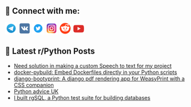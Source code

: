 ## 🔎 Connect with me:
[<img src="https://github.com/bullbesh/bullbesh/blob/main/images/Telegram.png" width="32" height="32" />](https://t.me/bullbesh)
[<img src="https://github.com/bullbesh/bullbesh/blob/main/images/VK.png" width="32" height="32" />](https://vk.com/bullbesh)
[<img src="https://github.com/bullbesh/bullbesh/blob/main/images/Twitter.png" width="32" height="32" />](https://twitter.com/bullbesh1)
[<img src="https://github.com/bullbesh/bullbesh/blob/main/images/Instagram.png" width="32" height="32" />](https://www.instagram.com/bullbesh)
[<img src="https://github.com/bullbesh/bullbesh/blob/main/images/Reddit.png" width="32" height="32" />](https://www.reddit.com/user/bullbesh)
[<img src="https://github.com/bullbesh/bullbesh/blob/main/images/YouTube.png" width="32" height="32" />](https://www.youtube.com/channel/UCtfjRs6uzgq5mfm8S06WTcg)

## 📕 Latest r/Python Posts
<!-- BLOG-POST-LIST:START -->
- [Need solution in making a custom Speech to text for my project](https://www.reddit.com/r/Python/comments/1lk5bmy/need_solution_in_making_a_custom_speech_to_text/)
- [docker-pybuild: Embed Dockerfiles directly in your Python scripts](https://www.reddit.com/r/Python/comments/1lk3jst/dockerpybuild_embed_dockerfiles_directly_in_your/)
- [django-bootyprint: A django pdf rendering app for WeasyPrint with a CSS companion](https://www.reddit.com/r/Python/comments/1lk38ov/djangobootyprint_a_django_pdf_rendering_app_for/)
- [Python advice UK](https://www.reddit.com/r/Python/comments/1lk2c1g/python_advice_uk/)
- [I built rgSQL, a Python test suite for building databases](https://www.reddit.com/r/Python/comments/1lk1pba/i_built_rgsql_a_python_test_suite_for_building/)
<!-- BLOG-POST-LIST:END -->
